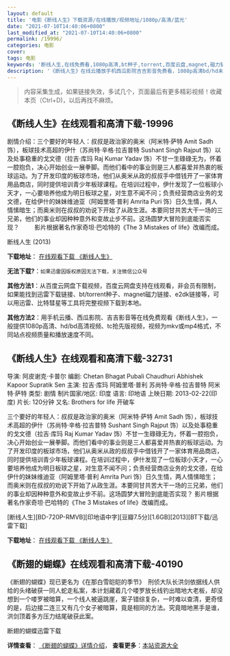 ```yaml
---
layout: default
title: '电影《断线人生》下载资源/在线播放/视频地址/1080p/高清/蓝光'
date: "2021-07-10T14:40:06+0800"
last_modified_at: "2021-07-10T14:40:06+0800"
permalink: /19996/
categories: 电影
cover:
tags: 电影
keywords: '断线人生,在线免费看,1080p高清,bt种子,torrent,百度云盘,magnet,磁力链,迅雷下载资源'
description: '《断线人生》在线云播放手机西瓜影院吉吉影音免费看，1080p高清bd/hd未删减完整版和tc抢先枪版，mkv/mp4格式，附带bt/torrent种子、magnet/磁力链、百度云盘、网盘资源迅雷下载链接'
---
```


>内容采集生成，如果链接失效，多试几个，页面最后有更多精彩视频！收藏本页（Ctrl+D)，以后再找不麻烦。


## 《断线人生》在线观看和高清下载-19996

剧情介绍：三个要好的年轻人：叔叔是政治家的奥米（阿米特·萨特 Amit Sadh 饰），板球技术高超的伊什（苏尚特·辛格·拉吉普特 Sushant Singh Rajput 饰）以及处事稳重的戈文德（拉吉·库玛 Raj Kumar Yadav 饰）不甘一生碌碌无为，怀着一腔抱负，决心开始创业一展拳脚。而他们看中的事业则是三人都喜爱并热衷的板球运动。为了开发印度的板球市场，他们从奥米从政的叔叔手中借钱开了一家体育用品商店，同时提供培训青少年板球课程。在培训过程中，伊什发现了一位板球小天才，一心要培养他成为明日板球之星，对生意不闻不问；负责经营商店业务的戈文德，在给伊什的妹妹维迪亚（阿姆里塔·普利 Amrita Puri 饰）日久生情，两人情愫暗生；而奥米则在叔叔的劝说下开始了从政生涯。本要同甘共苦大干一场的三兄弟，他们的事业却因种种意外和变故止步不前。这场圆梦大冒险到底能否实现？  　　影片根据著名作家奇坦·巴哈特的《The 3 Mistakes of life》改编而成。


断线人生 (2013)

**下载地址**： [在线观看下载 《断线人生》](https://www.btbtdy.me/btdy/dy2058.html) 


**无法下载?**：`如果迅雷因版权原因无法下载，关注微信公众号 `

**其他方法1**：从百度云网盘下载视频，百度云网盘支持在线观看，非会员有限制，如果能找到迅雷下载链接、bt/torrent种子、magnet磁力链接、e2dk链接等，可以用迅雷、比特彗星等工具将完整视频下载到本地。

**其他方法2**：用手机云播、西瓜影院、吉吉影音等在线免费观看《断线人生》，一般提供1080p高清、hd/bd高清视频、tc抢先版视频，视频为mkv或mp4格式，不同站点视频质量和播放速度不同。


## 《断线人生》在线观看和高清下载-32731

导演: 阿皮谢克·卡普尔 编剧: Chetan Bhagat Pubali Chaudhuri Abhishek Kapoor Supratik Sen 主演: 拉吉·库玛 阿姆里塔·普利 苏尚特·辛格·拉吉普特 阿米特·萨特 类型: 剧情 制片国家/地区: 印度 语言: 印地语 上映日期: 2013-02-22(印度) 片长: 120分钟 又名: Brothers for life 开破车

三个要好的年轻人：叔叔是政治家的奥米（阿米特·萨特 Amit Sadh 饰），板球技术高超的伊什（苏尚特·辛格·拉吉普特 Sushant Singh Rajput 饰）以及处事稳重的戈文德（拉吉·库玛 Raj Kumar Yadav 饰）不甘一生碌碌无为，怀着一腔抱负，决心开始创业一展拳脚。而他们看中的事业则是三人都喜爱并热衷的板球运动。为了开发印度的板球市场，他们从奥米从政的叔叔手中借钱开了一家体育用品商店，同时提供培训青少年板球课程。在培训过程中，伊什发现了一位板球小天才，一心要培养他成为明日板球之星，对生意不闻不问；负责经营商店业务的戈文德，在给伊什的妹妹维迪亚（阿姆里塔·普利 Amrita Puri 饰）日久生情，两人情愫暗生；而奥米则在叔叔的劝说下开始了从政生涯。本要同甘共苦大干一场的三兄弟，他们的事业却因种种意外和变故止步不前。这场圆梦大冒险到底能否实现？ 影片根据著名作家奇坦·巴哈特的《The 3 Mistakes of life》改编而成。


[断线人生][BD-720P-RMVB][印地语中字][豆瓣7.5分][1.6GB][2013][BT下载/迅雷下载]

**下载地址**： [在线观看下载 《断线人生》](https://www.btdx8.com/torrent/brothers_for_life_2013.html) 


## 《断翅的蝴蝶》在线观看和高清下载-40190

《断翅的蝴蝶》现已更名为《在那白雪皑皑的季节》　刑侦大队长洪剑依据线人供给的头绪破获一同人蛇走私案，本计划藏着几个喽罗放长线钓出暗地大老板，却没想到一个喽罗被暗算，一个线人被逼跳崖，案子错综复杂，一时难以查清，更奇怪的是，后边接二连三又有几个女子被暗算，竟是相同的方法。究竟暗地黑手是谁，洪剑顶着多方压力结尾破获此案。</p>


断翅的蝴蝶迅雷下载

**详情查看**： [《断翅的蝴蝶》详情介绍](/movie/40190/)， **查看更多**：[本站资源大全](/movie/t/all/)

